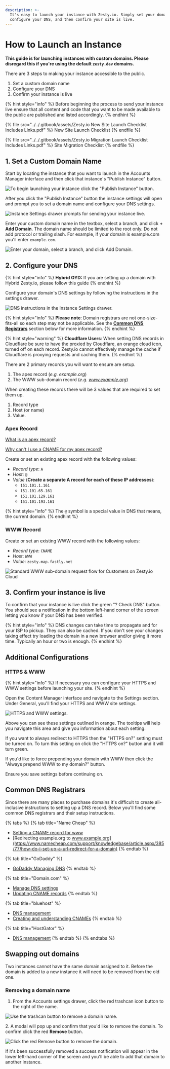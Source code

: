 ```yaml
---
description: >-
  It's easy to launch your instance with Zesty.io. Simply set your domain,
  configure your DNS, and then confirm your site is live.
---
```


# How to Launch an Instance

**This guide is for launching instances with custom domains. Please disregard this if you're using the default `zesty.dev` domains.**

There are 3 steps to making your instance accessible to the public.

1. Set a custom domain name
2. Configure your DNS
3. Confirm your instance is live

{% hint style="info" %}
Before beginning the process to send your instance live ensure that all content and code that you want to be made available to the public are published and listed accordingly.
{% endhint %}

{% file src="../../.gitbook/assets/Zesty.io New Site Launch Checklist Includes Links.pdf" %}
New Site Launch Checklist
{% endfile %}

{% file src="../../.gitbook/assets/Zesty.io Migration Launch Checklist Includes Links.pdf" %}
Site Migration Checklist
{% endfile %}

## 1. Set a Custom Domain Name

Start by locating the instance that you want to launch in the Accounts Manager interface and then click that instance's "Publish Instance" button.

![To begin launching your instance click the "Publish Instance" button.](<../../.gitbook/assets/Screen Shot 2019-08-30 at 1.04.05 PM.png>)

After you click the "Publish Instance" button the instance settings will open and prompt you to set a domain name and configure your DNS settings.&#x20;

![Instance Settings drawer prompts for sending your instance live.](../../.gitbook/assets/accounts-setting-launch-instructions.png)

Enter your custom domain name in the textbox, select a branch, and click **+ Add Domain**. The domain name should be limited to the root only. Do not add protocol or trailing slash. For example, if your domain is example.com you'll enter `example.com`.&#x20;

![Enter your domain, select a branch, and click Add Domain.](../../.gitbook/assets/add-domain-set-branch.png)

## 2. Configure your DNS

{% hint style="info" %}
**Hybrid OYD:** If you are setting up a domain with Hybrid Zesty.io, please follow this guide
{% endhint %}

Configure your domain's DNS settings by following the instructions in the settings drawer.&#x20;

![DNS instructions in the Instance Settings drawer.](../../.gitbook/assets/zesty-dns-settings.png)

{% hint style="info" %}
**Please note**: Domain registrars are not one-size-fits-all so each step may not be applicable. See the [**Common DNS Registrars**](https://zesty.org/guides/how-to-launch-an-instance#common-dns-registrars) section below for more information.
{% endhint %}

{% hint style="warning" %}
**Cloudflare Users**: When setting DNS records in Cloudflare be sure to have the proxied by Cloudflare, an orange cloud icon, turned off on each record. Zesty.io cannot effectively manage the cache if Cloudflare is proxying requests and caching them.
{% endhint %}

There are 2 primary records you will want to ensure are setup.

1. The apex record (_e.g. example.org_)
2. The WWW sub-domain record (_e.g. www.example.org_)

When creating these records there will be 3 values that are required to set them up.

1. Record type
2. Host (or name)
3. Value.

### Apex Record

[What is an apex record?](https://docs.microsoft.com/en-us/azure/dns/dns-zones-records#record-types)

[Why can't I use a CNAME for my apex record?](https://www.isc.org/blogs/cname-at-the-apex-of-a-zone/)

Create or set an existing apex record with the following values:

* _Record type_: `A`
* _Host_: `@`
* _Value_ (**Create a separate A record for each of these IP addresses**):
  * `151.101.1.161`
  * `151.101.65.161`
  * `151.101.129.161`
  * `151.101.193.161`

{% hint style="info" %}
The `@` symbol is a special value in DNS that means, the current domain.
{% endhint %}

### WWW Record

Create or set an existing WWW record with the following values:

* _Record type_: `CNAME`
* _Host_: `WWW`
* _Value_: `zesty.map.fastly.net`

![Standard WWW sub-domain request flow for Customers on Zesty.io Cloud](<../../.gitbook/assets/Basic DNS setup.png>)

## 3. Confirm your instance is live

To confirm that your instance is live click the green "? Check DNS" button. You should see a notification in the bottom left-hand corner of the screen letting you know if your DNS has been verified.

{% hint style="info" %}
DNS changes can take time to propagate and for your ISP to pickup. They can also be cached. If you don't see your changes taking effect try loading the domain in a new browser and/or giving it more time. Typically an hour or two is enough.
{% endhint %}

## Additional Configurations

### HTTPS & WWW

{% hint style="info" %}
If necessary you can configure your HTTPS and WWW settings before launching your site.
{% endhint %}

Open the Content Manager interface and navigate to the Settings section. Under General, you'll find your HTTPS and WWW site settings.&#x20;

![HTTPS and WWW settings.](../../.gitbook/assets/www-settings-general.png)

Above you can see these settings outlined in orange. The tooltips will help you navigate this area and give you information about each setting.

If you want to always redirect to HTTPS then the "HTTPS on?" setting must be turned on. To turn this setting on click the "HTTPS on?" button and it will turn green.

If you'd like to force prepending your domain with WWW then click the "Always prepend WWW to my domain?" button.

Ensure you save settings before continuing on.

## **Common DNS Registrars**

Since there are many places to purchase domains it's difficult to create all-inclusive instructions to setting up a DNS record. Below you'll find some common DNS registrars and their setup instructions.

{% tabs %}
{% tab title="Name Cheap" %}
* [Setting a CNAME record for www](https://www.namecheap.com/support/knowledgebase/article.aspx/9646/10/how-can-i-set-up-a-cname-record-for-my-domain)
* [Redirecting example.org to www.example.org](https://www.namecheap.com/support/knowledgebase/article.aspx/385/77/how-do-i-set-up-a-url-redirect-for-a-domain)
{% endtab %}

{% tab title="GoDaddy" %}
* [GoDaddy Managing DNS](https://support.godaddy.com/help/article/680/managing-dns-for-your-domain-names)
{% endtab %}

{% tab title="Domain.com" %}
* [Manage DNS settings](https://www.domain.com/help/article/dns-management-how-to-update-dns-records)
* [Updating CNAME records](https://www.domain.com/help/article/dns-management-how-to-update-cname-aliases)
{% endtab %}

{% tab title="bluehost" %}
* [DNS management](https://my.bluehost.com/hosting/help/559)
* [Creating and understanding CNAMEs](https://my.bluehost.com/hosting/help/cname)
{% endtab %}

{% tab title="HostGator" %}
* [DNS management](https://www.hostgator.com/help/article/manage-dns-zones)
{% endtab %}
{% endtabs %}

## Swapping out domains

Two instances cannot have the same domain assigned to it. Before the domain is added to a new instance it will need to be removed from the old one.&#x20;

### Removing a domain name

1. From the Accounts settings drawer, click the red trashcan icon button to the right of the name.&#x20;

![Use the trashcan button to remove a domain name.](<../../.gitbook/assets/Screen Shot 2020-12-21 at 2.48.11 PM.png>)

2\. A modal will pop up and confirm that you'd like to remove the domain. To confirm click the red **Remove** button.&#x20;

![Click the red Remove button to remove the domain.](<../../.gitbook/assets/Screen Shot 2020-12-21 at 3.01.21 PM.png>)

If it's been successfully removed a success notification will appear in the lower left-hand corner of the screen and you'll be able to add that domain to another instance.
